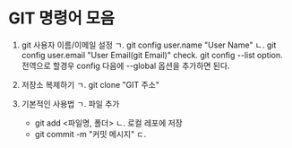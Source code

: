 # GIT 명령어 모음

1. git 사용자 이름/이메일 설정
  ㄱ. git config user.name "User Name"
  ㄴ. git config user.email "User Email(git Email)"
  check. git config --list
  option. 전역으로 할경우 config 다음에 --global 옵션을 추가하면 된다.

2. 저장소 복제하기
  ㄱ. git clone "GIT 주소"

3. 기본적인 사용법
  ㄱ. 파일 추가
     - git add <파일명, 폴더>
  ㄴ. 로컬 레포에 저장
     - git commit -m "커밋 메시지"
  ㄷ. 